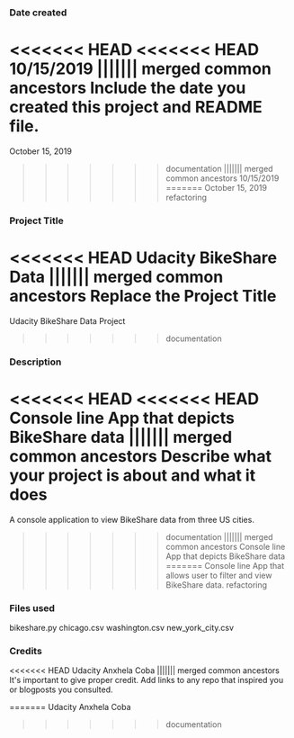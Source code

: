 ### Date created
<<<<<<< HEAD
<<<<<<< HEAD
10/15/2019
||||||| merged common ancestors
Include the date you created this project and README file.
=======
October 15, 2019
>>>>>>> documentation
||||||| merged common ancestors
10/15/2019
=======
October 15, 2019
>>>>>>> refactoring

### Project Title
<<<<<<< HEAD
Udacity BikeShare Data
||||||| merged common ancestors
Replace the Project Title
=======
Udacity BikeShare Data Project
>>>>>>> documentation

### Description
<<<<<<< HEAD
<<<<<<< HEAD
Console line App that depicts BikeShare data
||||||| merged common ancestors
Describe what your project is about and what it does
=======
A console application to view BikeShare data from three US cities.
>>>>>>> documentation
||||||| merged common ancestors
Console line App that depicts BikeShare data
=======
Console line App that allows user to filter and view BikeShare data.
>>>>>>> refactoring

### Files used
bikeshare.py
chicago.csv
washington.csv
new_york_city.csv

### Credits
<<<<<<< HEAD
Udacity
Anxhela Coba
||||||| merged common ancestors
It's important to give proper credit. Add links to any repo that inspired you or blogposts you consulted.

=======
Udacity 
Anxhela Coba
>>>>>>> documentation
